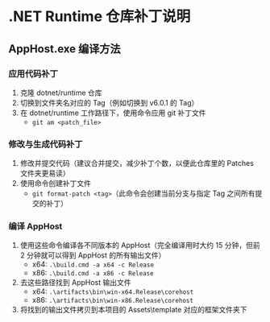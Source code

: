 # .NET Runtime 仓库补丁说明

## AppHost.exe 编译方法

### 应用代码补丁

1. 克隆 dotnet/runtime 仓库
2. 切换到文件夹名对应的 Tag（例如切换到 v6.0.1 的 Tag）
3. 在 dotnet/runtime 工作路径下，使用命令应用 git 补丁文件
    * `git am <patch_file>`

### 修改与生成代码补丁

1. 修改并提交代码（建议合并提交，减少补丁个数，以便此仓库里的 Patches 文件夹更易读）
2. 使用命令创建补丁文件
    * `git format-patch <tag>`（此命令会创建当前分支与指定 Tag 之间所有提交的补丁）

### 编译 AppHost

1. 使用这些命令编译各不同版本的 AppHost（完全编译用时大约 15 分钟，但前 2 分钟就可以得到 AppHost 的所有输出文件）
    * x64: `.\build.cmd -a x64 -c Release`
    * x86: `.\build.cmd -a x86 -c Release`
2. 去这些路径找到 AppHost 输出文件
    * x64: `.\artifacts\bin\win-x64.Release\corehost`
    * x86: `.\artifacts\bin\win-x86.Release\corehost`
3. 将找到的输出文件拷贝到本项目的 Assets\template 对应的框架文件夹下
